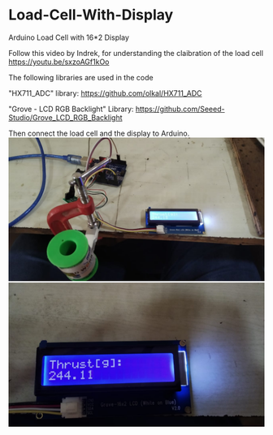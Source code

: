 # Load-Cell-With-Display
Arduino Load Cell with 16*2 Display 

Follow this video by Indrek, for understanding the claibration of the load cell https://youtu.be/sxzoAGf1kOo

The following libraries are used in the code

"HX711_ADC" library: https://github.com/olkal/HX711_ADC

"Grove - LCD RGB Backlight" Library: https://github.com/Seeed-Studio/Grove_LCD_RGB_Backlight

Then connect the load cell and the display to Arduino. 
![Setup](https://github.com/varigondavamsi/Load-Cell-With-Display/blob/main/Images/Setup.jpeg)
![Output](https://github.com/varigondavamsi/Load-Cell-With-Display/blob/main/Images/Display.jpeg)
